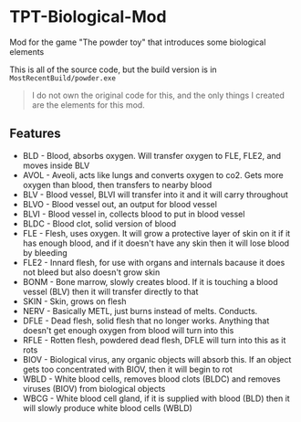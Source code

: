 # TPT-Biological-Mod
Mod for the game "The powder toy" that introduces some biological elements

This is all of the source code, but the build version is in <code>MostRecentBuild/powder.exe</code>

> I do not own the original code for this, and the only things I created are the elements for this mod.

## Features
* BLD - Blood, absorbs oxygen. Will transfer oxygen to FLE, FLE2, and moves inside BLV
* AVOL - Aveoli, acts like lungs and converts oxygen to co2. Gets more oxygen than blood, then transfers to nearby blood
* BLV - Blood vessel, BLVI will transfer into it and it will carry throughout
* BLVO - Blood vessel out, an output for blood vessel
* BLVI - Blood vessel in, collects blood to put in blood vessel
* BLDC - Blood clot, solid version of blood
* FLE - Flesh, uses oxygen. It will grow a protective layer of skin on it if it has enough blood, and if it doesn't have any skin then it will lose blood by bleeding
* FLE2 - Innard flesh, for use with organs and internals bacause it does not bleed but also doesn't grow skin
* BONM - Bone marrow, slowly creates blood. If it is touching a blood vessel (BLV) then it will transfer directly to that
* SKIN - Skin, grows on flesh
* NERV - Basically METL, just burns instead of melts. Conducts.
* DFLE - Dead flesh, solid flesh that no longer works. Anything that doesn't get enough oxygen from blood will turn into this
* RFLE - Rotten flesh, powdered dead flesh, DFLE will turn into this as it rots
* BIOV - Biological virus, any organic objects will absorb this. If an object gets too concentrated with BIOV, then it will begin to rot
* WBLD - White blood cells, removes blood clots (BLDC) and removes viruses (BIOV) from biological objects
* WBCG - White blood cell gland, if it is supplied with blood (BLD) then it will slowly produce white blood cells (WBLD)
